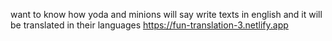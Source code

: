 want to know how yoda and minions will say
write texts in english and it will be translated in their languages
https://fun-translation-3.netlify.app
